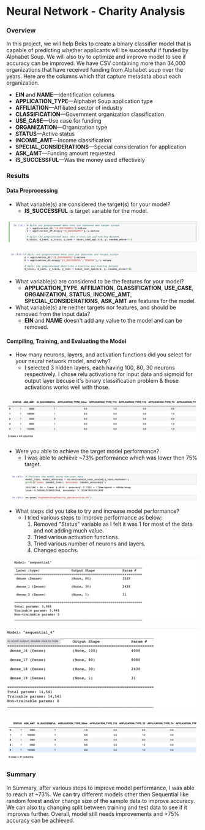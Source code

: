 # Neural Network - Charity Analysis

### Overview

In this project, we will help Beks to create a binary classifier model that is capable of predicting whether applicants will be successful if funded by Alphabet Soup. We will also try to optimize and improve model to see if accuracy can be improved. We have CSV containing more than 34,000 organizations that have received funding from Alphabet soup over the years. Here are the columns which that capture metadata about each organization.

- **EIN** and **NAME**—Identification columns
- **APPLICATION_TYPE**—Alphabet Soup application type
- **AFFILIATION**—Affiliated sector of industry
- **CLASSIFICATION**—Government organization classification
- **USE_CASE**—Use case for funding
- **ORGANIZATION**—Organization type
- **STATUS**—Active status
- **INCOME_AMT**—Income classification
- **SPECIAL_CONSIDERATIONS**—Special consideration for application
- **ASK_AMT**—Funding amount requested
- **IS_SUCCESSFUL**—Was the money used effectively

### Results

#### Data Preprocessing

- What variable(s) are considered the target(s) for your model?
  - **IS_SUCCESSFUL** is target variable for the model.

![image](https://github.com/hemalis/Neural_Network_Charity_Analysis/blob/main/images/6.png?raw=true)

![image](https://github.com/hemalis/Neural_Network_Charity_Analysis/blob/main/images/7.png?raw=true)

- What variable(s) are considered to be the features for your model?
  - **APPLICATION_TYPE**, **AFFILIATION**, **CLASSIFICATION**, **USE_CASE**, **ORGANIZATION**, **STATUS**, **INCOME_AMT**, **SPECIAL_CONSIDERATIONS**, **ASK_AMT** are features for the model.
- What variable(s) are neither targets nor features, and should be removed from the input data?
  - **EIN** and **NAME** doesn't add any value to the model and can be removed.

#### Compiling, Training, and Evaluating the Model

- How many neurons, layers, and activation functions did you select for your neural network model, and why?
  - I selected 3 hidden layers, each having 100, 80, 30 neurons respectively. I chose relu activations for input data and sigmoid for output layer becuse it's binary classification problem & those activations works well with those.

![image](https://github.com/hemalis/Neural_Network_Charity_Analysis/blob/main/images/5.png?raw=true)

- Were you able to achieve the target model performance?
  - I was able to achieve ~73% performance which was lower then 75% target.

![image](https://github.com/hemalis/Neural_Network_Charity_Analysis/blob/main/images/1.png?raw=true)

- What steps did you take to try and increase model performance?
  - I tried various steps to improve performance as below:
    1. Removed "Status" variable as I felt it was 1 for most of the data and not adding much value.
    2. Tried various activation functions.
    3. Tried various number of neurons and layers.
    4. Changed epochs.

![image](https://github.com/hemalis/Neural_Network_Charity_Analysis/blob/main/images/2.png?raw=true)

![image](https://github.com/hemalis/Neural_Network_Charity_Analysis/blob/main/images/3.png?raw=true)

![image](https://github.com/hemalis/Neural_Network_Charity_Analysis/blob/main/images/4.png?raw=true)

### Summary

In Summary, after various steps to improve model performance, I was able to reach at ~73%. We can try different models other then Sequential like random forest and/or change size of the sample data to improve accuracy. We can also try changing split between training and test data to see if it improves further. Overall, model still needs improvements and >75% accuracy can be achieved.
